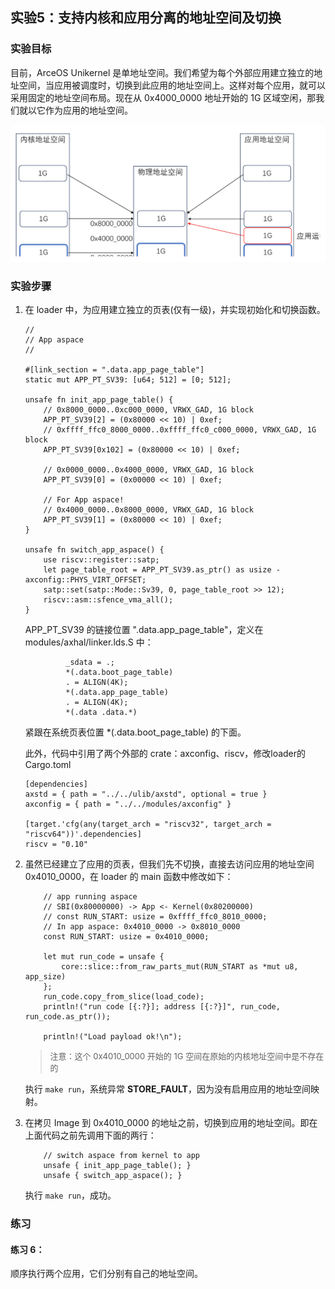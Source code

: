 ## 实验5：支持内核和应用分离的地址空间及切换



### 实验目标

目前，ArceOS Unikernel 是单地址空间。我们希望为每个外部应用建立独立的地址空间，当应用被调度时，切换到此应用的地址空间上。这样对每个应用，就可以采用固定的地址空间布局。现在从 0x4000_0000 地址开始的 1G 区域空闲，那我们就以它作为应用的地址空间。

<div style="text-align:center">
   <img src=".\img\p5.svg" alt="p5" style="zoom:100%"/>
</div>



### 实验步骤

1. 在 loader 中，为应用建立独立的页表(仅有一级)，并实现初始化和切换函数。

   ```rust,editable
   //
   // App aspace
   //
   
   #[link_section = ".data.app_page_table"]
   static mut APP_PT_SV39: [u64; 512] = [0; 512];
   
   unsafe fn init_app_page_table() {
       // 0x8000_0000..0xc000_0000, VRWX_GAD, 1G block
       APP_PT_SV39[2] = (0x80000 << 10) | 0xef;
       // 0xffff_ffc0_8000_0000..0xffff_ffc0_c000_0000, VRWX_GAD, 1G block
       APP_PT_SV39[0x102] = (0x80000 << 10) | 0xef;
   
       // 0x0000_0000..0x4000_0000, VRWX_GAD, 1G block
       APP_PT_SV39[0] = (0x00000 << 10) | 0xef;
   
       // For App aspace!
       // 0x4000_0000..0x8000_0000, VRWX_GAD, 1G block
       APP_PT_SV39[1] = (0x80000 << 10) | 0xef;
   }
   
   unsafe fn switch_app_aspace() {
       use riscv::register::satp;
       let page_table_root = APP_PT_SV39.as_ptr() as usize - axconfig::PHYS_VIRT_OFFSET;
       satp::set(satp::Mode::Sv39, 0, page_table_root >> 12);
       riscv::asm::sfence_vma_all();
   }
   ```
   
   APP_PT_SV39 的链接位置 ".data.app_page_table"，定义在 modules/axhal/linker.lds.S 中：
   
   ```rust,editable
            _sdata = .;
            *(.data.boot_page_table)
            . = ALIGN(4K);
            *(.data.app_page_table)
            . = ALIGN(4K);
            *(.data .data.*)
   ```
   
   紧跟在系统页表位置 *(.data.boot_page_table) 的下面。
   
   此外，代码中引用了两个外部的 crate：axconfig、riscv，修改loader的Cargo.toml
   
   ```rust,editable
   [dependencies]
   axstd = { path = "../../ulib/axstd", optional = true }
   axconfig = { path = "../../modules/axconfig" }
   
   [target.'cfg(any(target_arch = "riscv32", target_arch = "riscv64"))'.dependencies]
   riscv = "0.10"
   ```
   
2. 虽然已经建立了应用的页表，但我们先不切换，直接去访问应用的地址空间 0x4010_0000，在 loader 的 main 函数中修改如下：

   ```rust,editable
       // app running aspace
       // SBI(0x80000000) -> App <- Kernel(0x80200000)
       // const RUN_START: usize = 0xffff_ffc0_8010_0000;
       // In app aspace: 0x4010_0000 -> 0x8010_0000
       const RUN_START: usize = 0x4010_0000;
   
       let mut run_code = unsafe {
           core::slice::from_raw_parts_mut(RUN_START as *mut u8, app_size)
       };
       run_code.copy_from_slice(load_code);
       println!("run code [{:?}]; address [{:?}]", run_code, run_code.as_ptr());
   
       println!("Load payload ok!\n");
   ```

   > <font size=2>注意：这个 0x4010_0000 开始的 1G 空间在原始的内核地址空间中是不存在的</font>

   执行 `make run`，系统异常 **STORE_FAULT**，因为没有启用应用的地址空间映射。

3. 在拷贝 Image 到 0x4010_0000 的地址之前，切换到应用的地址空间。即在上面代码之前先调用下面的两行：

   ```rust,editable
       // switch aspace from kernel to app
       unsafe { init_app_page_table(); }
       unsafe { switch_app_aspace(); }
   ```

   执行 `make run`，成功。

   

### 练习

#### 练习 6：

顺序执行两个应用，它们分别有自己的地址空间。
